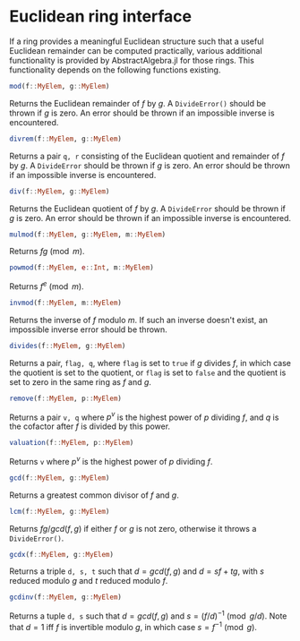 # Euclidean ring interface

If a ring provides a meaningful Euclidean structure such that a useful Euclidean
remainder can be computed practically, various additional functionality is provided
by AbstractAlgebra.jl for those rings. This functionality depends on the following
functions existing.

```julia
mod(f::MyElem, g::MyElem)
```

Returns the Euclidean remainder of $f$ by $g$. A `DivideError()` should be thrown if
$g$ is zero. An error should be thrown if an impossible inverse is encountered.

```julia
divrem(f::MyElem, g::MyElem)
```

Returns a pair `q, r` consisting of the Euclidean quotient and remainder of $f$ by $g$.
A `DivideError` should be thrown if $g$ is zero. An error should be thrown if an
impossible inverse is encountered.

```julia
div(f::MyElem, g::MyElem)
```

Returns the Euclidean quotient of $f$ by $g$. A `DivideError` should be thrown if $g$
is zero. An error should be thrown if an impossible inverse is encountered.

```julia
mulmod(f::MyElem, g::MyElem, m::MyElem)
```

Returns $fg \pmod{m}$.

```julia
powmod(f::MyElem, e::Int, m::MyElem)
```

Returns $f^e \pmod{m}$.

```julia
invmod(f::MyElem, m::MyElem)
```

Returns the inverse of $f$ modulo $m$. If such an inverse doesn't exist, an impossible
inverse error should be thrown.

```julia
divides(f::MyElem, g::MyElem)
```

Returns a pair, `flag, q`, where `flag` is set to `true` if $g$ divides $f$, in which
case the quotient is set to the quotient, or `flag` is set to `false` and the quotient
is set to zero in the same ring as $f$ and $g$.

```julia
remove(f::MyElem, p::MyElem)
```

Returns a pair `v, q` where $p^v$ is the highest power of $p$ dividing $f$, and $q$ is
the cofactor after $f$ is divided by this power.

```julia
valuation(f::MyElem, p::MyElem)
```

Returns `v` where $p^v$ is the highest power of $p$ dividing $f$.

```julia
gcd(f::MyElem, g::MyElem)
```

Returns a greatest common divisor of $f$ and $g$.

```julia
lcm(f::MyElem, g::MyElem)
```

Returns $fg/gcd(f, g)$ if either $f$ or $g$ is not zero, otherwise it throws a
`DivideError()`.

```julia
gcdx(f::MyElem, g::MyElem)
```

Returns a triple `d, s, t` such that $d = gcd(f, g)$ and $d = sf + tg$, with $s$ reduced
modulo $g$ and $t$ reduced modulo $f$.

```julia
gcdinv(f::MyElem, g::MyElem)
```

Returns a tuple `d, s` such that $d = gcd(f, g)$ and $s = (f/d)^{-1} \pmod{g/d}$. Note
that $d = 1$ iff $f$ is invertible modulo $g$, in which case $s = f^{-1} \pmod{g}$.

